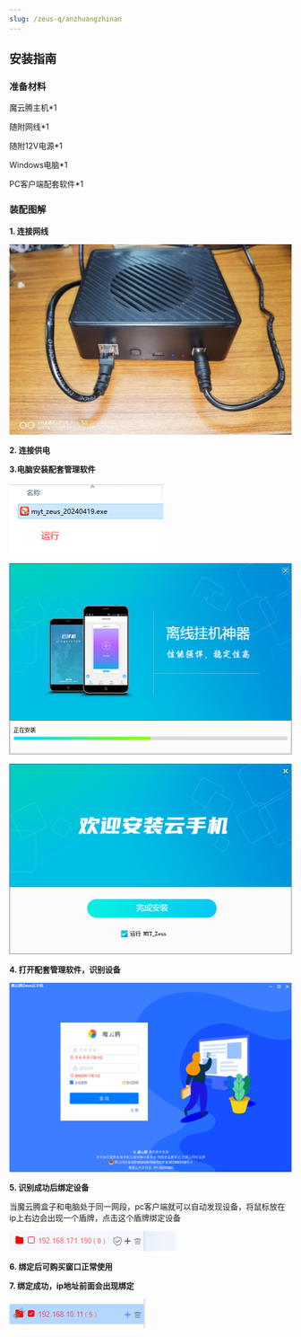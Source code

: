 ```yaml
---
slug: /zeus-q/anzhuangzhinan
---
```

## 安装指南

### 准备材料

 魔云腾主机*1

 随附网线*1

 随附12V电源*1

 Windows电脑*1 

 PC客户端配套软件*1

### 装配图解

**1. 连接网线**

![安装指南1](/img/安装指南1.png)

**2. 连接供电**

**3.电脑安装配套管理软件**

![安装指南2](/img/安装指南2.png)

![安装指南3](/img/安装指南3.png)

![安装指南4](/img/安装指南4.png)

**4. 打开配套管理软件，识别设备**

![安装指南5](/img/安装指南5.png)



**5. 识别成功后绑定设备**

当魔云腾盒子和电脑处于同一网段，pc客户端就可以自动发现设备，将鼠标放在ip上右边会出现一个盾牌，点击这个盾牌绑定设备

![安装指南6](/img/安装指南6.png)

**6. 绑定后可购买窗口正常使用**

**7. 绑定成功，ip地址前面会出现绑定**

![安装指南7](/img/安装指南7.png)

